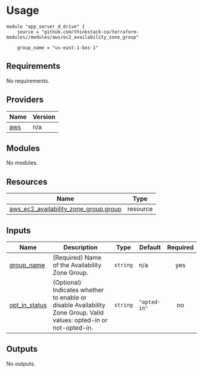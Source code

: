 # Usage
    module "app_server_d_drive" {
        source = "github.com/thinkstack-co/terraform-modules//modules/aws/ec2_availability_zone_group"

        group_name = "us-east-1-bos-1"

<!-- BEGIN_TF_DOCS -->
## Requirements

No requirements.

## Providers

| Name | Version |
|------|---------|
| <a name="provider_aws"></a> [aws](#provider\_aws) | n/a |

## Modules

No modules.

## Resources

| Name | Type |
|------|------|
| [aws_ec2_availability_zone_group.group](https://registry.terraform.io/providers/hashicorp/aws/latest/docs/resources/ec2_availability_zone_group) | resource |

## Inputs

| Name | Description | Type | Default | Required |
|------|-------------|------|---------|:--------:|
| <a name="input_group_name"></a> [group\_name](#input\_group\_name) | (Required) Name of the Availability Zone Group. | `string` | n/a | yes |
| <a name="input_opt_in_status"></a> [opt\_in\_status](#input\_opt\_in\_status) | (Optional) Indicates whether to enable or disable Availability Zone Group. Valid values: opted-in or not-opted-in. | `string` | `"opted-in"` | no |

## Outputs

No outputs.
<!-- END_TF_DOCS -->